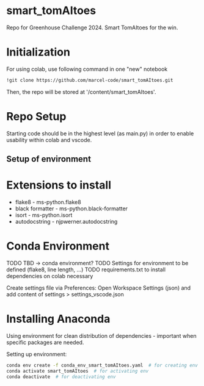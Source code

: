 # smart_tomAItoes
Repo for Greenhouse Challenge 2024. Smart TomAItoes for the win.

# Initialization
For using colab, use following command in one "new" notebook

```bash
!git clone https://github.com/marcel-code/smart_tomAItoes.git
```
Then, the repo will be stored at '/content/smart_tomAItoes'.

# Repo Setup
Starting code should be in the highest level (as main.py) in order to enable usability within colab and vscode.

## Setup of environment 
# Extensions to install
- flake8 - ms-python.flake8
- black formatter - ms-python.black-formatter
- isort - ms-python.isort
- autodocstring - njpwerner.autodocstring

# Conda Environment
TODO TBD -> conda environment?
TODO Settings for environment to be defined (flake8, line length, ...)
TODO requirements.txt to install dependencies on colab necessary

Create settings file via Preferences: Open Workspace Settings (json) and add content of settings > settings_vscode.json

# Installing Anaconda
Using environment for clean distribution of dependencies - important when specific packages are needed.

Setting up environment:
```bash
conda env create -f conda_env_smart_tomAItoes.yaml  # for creating env
conda activate smart_tomAItoes  # for activating env
conda deactivate  # for deactivating env
```



